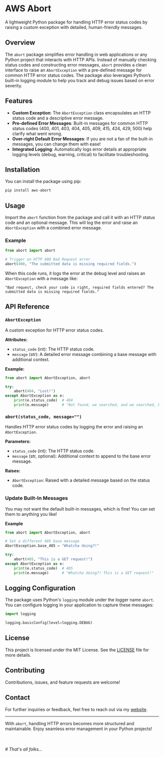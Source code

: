 # AWS Abort
A lightweight Python package for handling HTTP error status codes by raising a custom exception with detailed, human-friendly messages.


## Overview
The `abort` package simplifies error handling in web applications or any Python project that interacts with HTTP APIs. Instead of manually checking status codes and constructing error messages, `abort` provides a clean interface to raise an `AbortException` with a pre-defined message for common HTTP error status codes. The package also leverages Python’s built-in logging module to help you track and debug issues based on error severity.


## Features
- **Custom Exception**: The `AbortException` class encapsulates an HTTP status code and a descriptive error message.
- **Pre-defined Error Messages**: Built-in messages for common HTTP status codes (400, 401, 403, 404, 405, 409, 415, 424, 429, 500) help clarify what went wrong.
- **Over-right Default Error Messages**: If you are not a fan of the built-in messages, you can change them with ease!
- **Integrated Logging**: Automatically logs error details at appropriate logging levels (debug, warning, critical) to facilitate troubleshooting.


## Installation
You can install the package using pip:

```bash
pip install aws-abort
```

## Usage
Import the `abort` function from the package and call it with an HTTP status code and an optional message. This will log the error and raise an `AbortException` with a combined error message.

### Example

```python
from abort import abort

# Trigger an HTTP 400 Bad Request error
abort(400, "The submitted data is missing required fields.")
```

When this code runs, it logs the error at the debug level and raises an `AbortException` with a message like:

```
"Bad request, check your code is right, required fields entered? The submitted data is missing required fields."
```


## API Reference
### `AbortException`
A custom exception for HTTP error status codes.

**Attributes:**

- `status_code` (int): The HTTP status code.
- `message` (str): A detailed error message combining a base message with additional context.

**Example:**

```python
from abort import AbortException, abort

try:
    abort(404, "Lost!")
except AbortException as e:
    print(e.status_code)  # 404
    print(e.message)      # "Not found, we searched, and we searched, but nothing was there... Sorry. Lost!"
```


### `abort(status_code, message="")`

Handles HTTP error status codes by logging the error and raising an `AbortException`.

**Parameters:**

- `status_code` (int): The HTTP status code.
- `message` (str, optional): Additional context to append to the base error message.

**Raises:**

- `AbortException`: Raised with a detailed message based on the status code.


### Update Built-In Messages
You may not want the default built-in messages, which is fine! You can set them to anything you like!

**Example**

```python
from abort import AbortException, abort

# Set a different 405 base message
AbortException.base_405 = "Whatcha doing?!"

try:
    abort(405, "This is a GET request!")
except AbortException as e:
    print(e.status_code)  # 405
    print(e.message)      # "Whatcha doing?! This is a GET request!"
```


## Logging Configuration
The package uses Python's `logging` module under the logger name `abort`. You can configure logging in your application to capture these messages:

```python
import logging

logging.basicConfig(level=logging.DEBUG)
```


## License
This project is licensed under the MIT License. See the [LICENSE](LICENSE) file for more details.


## Contributing
Contributions, issues, and feature requests are welcome!


## Contact
For further inquiries or feedback, feel free to reach out via my [website](https://JoeTilsed.com).

---

With `abort`, handling HTTP errors becomes more structured and maintainable. Enjoy seamless error management in your Python projects!

<br>

###### # That's all folks...
